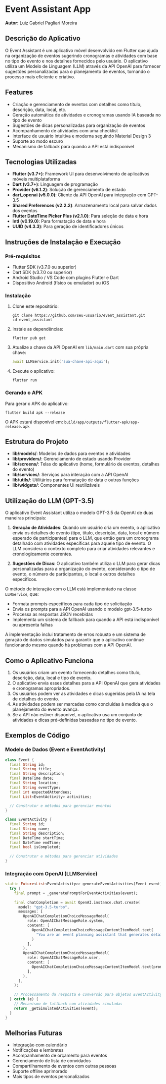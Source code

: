 # Event Assistant App

**Autor:** Luiz Gabriel Pagliari Moreira

## Descrição do Aplicativo

O Event Assistant é um aplicativo móvel desenvolvido em Flutter que ajuda na organização de eventos sugerindo cronogramas e atividades com base no tipo do evento e nos detalhes fornecidos pelo usuário. O aplicativo utiliza um Modelo de Linguagem (LLM) através da API OpenAI para fornecer sugestões personalizadas para o planejamento de eventos, tornando o processo mais eficiente e criativo.

## Features

- Criação e gerenciamento de eventos com detalhes como título, descrição, data, local, etc.
- Geração automática de atividades e cronogramas usando IA baseada no tipo de evento
- Sugestões de dicas personalizadas para organização de eventos
- Acompanhamento de atividades com uma checklist
- Interface de usuário intuitiva e moderna seguindo Material Design 3
- Suporte ao modo escuro
- Mecanismo de fallback para quando a API está indisponível

## Tecnologias Utilizadas

- **Flutter (v3.7+)**: Framework UI para desenvolvimento de aplicativos móveis multiplataforma
- **Dart (v3.7+)**: Linguagem de programação
- **Provider (v6.1.2)**: Solução de gerenciamento de estado
- **dart_openai (v5.0.0)**: Cliente da API OpenAI para integração com GPT-3.5
- **Shared Preferences (v2.2.2)**: Armazenamento local para salvar dados dos eventos
- **Flutter DateTime Picker Plus (v2.1.0)**: Para seleção de data e hora
- **Intl (v0.19.0)**: Para formatação de data e hora
- **UUID (v4.3.3)**: Para geração de identificadores únicos

## Instruções de Instalação e Execução

### Pré-requisitos
- Flutter SDK (v3.7.0 ou superior)
- Dart SDK (v3.7.0 ou superior)
- Android Studio / VS Code com plugins Flutter e Dart
- Dispositivo Android (físico ou emulador) ou iOS

### Instalação
1. Clone este repositório:
   ```
   git clone https://github.com/seu-usuario/event_assistant.git
   cd event_assistant
   ```

2. Instale as dependências:
   ```
   flutter pub get
   ```

3. Atualize a chave da API OpenAI em `lib/main.dart` com sua própria chave:
   ```dart
   await LLMService.init('sua-chave-api-aqui');
   ```

4. Execute o aplicativo:
   ```
   flutter run
   ```

### Gerando o APK
Para gerar o APK do aplicativo:
```
flutter build apk --release
```
O APK estará disponível em: `build/app/outputs/flutter-apk/app-release.apk`

## Estrutura do Projeto

- **lib/models/**: Modelos de dados para eventos e atividades
- **lib/providers/**: Gerenciamento de estado usando Provider
- **lib/screens/**: Telas do aplicativo (home, formulário de eventos, detalhes do evento)
- **lib/services/**: Serviços para interação com a API OpenAI
- **lib/utils/**: Utilitários para formatação de data e outras funções
- **lib/widgets/**: Componentes UI reutilizáveis

## Utilização do LLM (GPT-3.5)

O aplicativo Event Assistant utiliza o modelo GPT-3.5 da OpenAI de duas maneiras principais:

1. **Geração de Atividades**: Quando um usuário cria um evento, o aplicativo envia os detalhes do evento (tipo, título, descrição, data, local e número esperado de participantes) para o LLM, que então gera um cronograma detalhado com atividades específicas para aquele tipo de evento. O LLM considera o contexto completo para criar atividades relevantes e cronologicamente coerentes.

2. **Sugestões de Dicas**: O aplicativo também utiliza o LLM para gerar dicas personalizadas para a organização do evento, considerando o tipo de evento, o número de participantes, o local e outros detalhes específicos.

O método de interação com o LLM está implementado na classe `LLMService`, que:
- Formata prompts específicos para cada tipo de solicitação
- Envia os prompts para a API OpenAI usando o modelo gpt-3.5-turbo
- Processa as respostas JSON recebidas
- Implementa um sistema de fallback para quando a API está indisponível ou apresenta falhas

A implementação inclui tratamento de erros robusto e um sistema de geração de dados simulados para garantir que o aplicativo continue funcionando mesmo quando há problemas com a API OpenAI.

## Como o Aplicativo Funciona

1. Os usuários criam um evento fornecendo detalhes como título, descrição, data, local e tipo de evento.
2. O aplicativo envia esses detalhes para a API OpenAI que gera atividades e cronogramas apropriados.
3. Os usuários podem ver as atividades e dicas sugeridas pela IA na tela de detalhes do evento.
4. As atividades podem ser marcadas como concluídas à medida que o planejamento do evento avança.
5. Se a API não estiver disponível, o aplicativo usa um conjunto de atividades e dicas pré-definidas baseadas no tipo de evento.

## Exemplos de Código

### Modelo de Dados (Event e EventActivity)

```dart
class Event {
  final String id;
  final String title;
  final String description;
  final DateTime date;
  final String location;
  final String eventType;
  final int expectedAttendees;
  final List<EventActivity> activities;
  
  // Construtor e métodos para gerenciar eventos
}

class EventActivity {
  final String id;
  final String name;
  final String description;
  final DateTime startTime;
  final DateTime endTime;
  final bool isCompleted;
  
  // Construtor e métodos para gerenciar atividades
}
```

### Integração com OpenAI (LLMService)

```dart
static Future<List<EventActivity>> generateEventActivities(Event event) async {
  try {
    final prompt = _generatePromptForEventActivities(event);
    
    final chatCompletion = await OpenAI.instance.chat.create(
      model: "gpt-3.5-turbo",
      messages: [
        OpenAIChatCompletionChoiceMessageModel(
          role: OpenAIChatMessageRole.system,
          content: [
            OpenAIChatCompletionChoiceMessageContentItemModel.text(
              "You are an event planning assistant that generates detailed event schedules and activities. Respond with a JSON array of activities."
            )
          ],
        ),
        OpenAIChatCompletionChoiceMessageModel(
          role: OpenAIChatMessageRole.user, 
          content: [
            OpenAIChatCompletionChoiceMessageContentItemModel.text(prompt)
          ],
        ),
      ],
    );
    
    // Processamento da resposta e conversão para objetos EventActivity
  } catch (e) {
    // Mecanismo de fallback com atividades simuladas
    return _getSimulatedActivities(event);
  }
}
```

## Melhorias Futuras

- Integração com calendário
- Notificações e lembretes
- Acompanhamento de orçamento para eventos
- Gerenciamento de lista de convidados
- Compartilhamento de eventos com outras pessoas
- Suporte offline aprimorado
- Mais tipos de eventos personalizados

